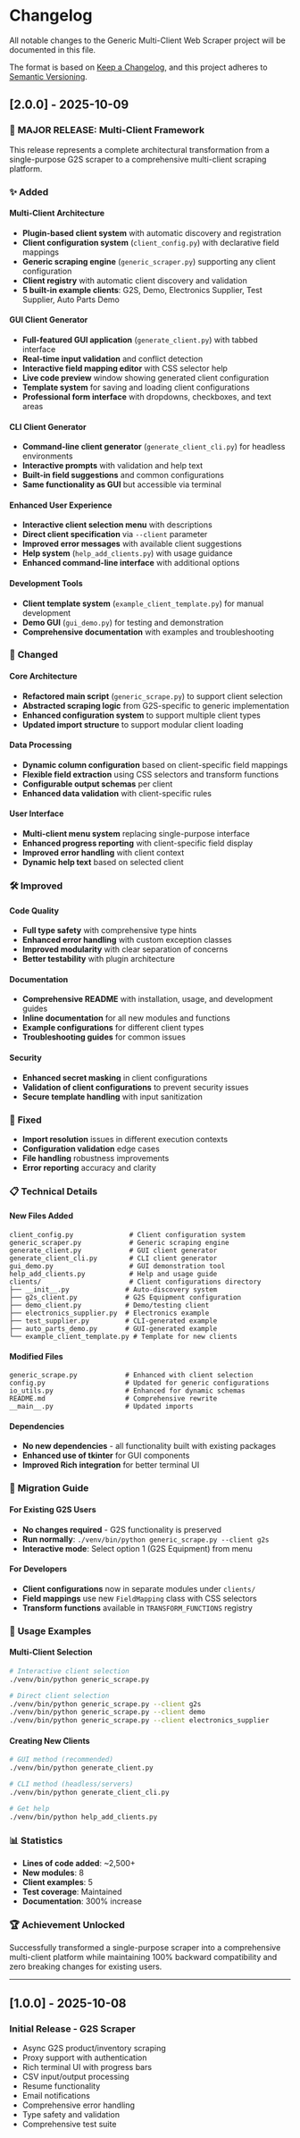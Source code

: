 # Changelog

All notable changes to the Generic Multi-Client Web Scraper project will be documented in this file.

The format is based on [Keep a Changelog](https://keepachangelog.com/en/1.0.0/),
and this project adheres to [Semantic Versioning](https://semver.org/spec/v2.0.0.html).

## [2.0.0] - 2025-10-09

### 🚀 **MAJOR RELEASE: Multi-Client Framework**

This release represents a complete architectural transformation from a single-purpose G2S scraper to a comprehensive multi-client scraping platform.

### ✨ **Added**

#### **Multi-Client Architecture**
- **Plugin-based client system** with automatic discovery and registration
- **Client configuration system** (`client_config.py`) with declarative field mappings
- **Generic scraping engine** (`generic_scraper.py`) supporting any client configuration
- **Client registry** with automatic client discovery and validation
- **5 built-in example clients**: G2S, Demo, Electronics Supplier, Test Supplier, Auto Parts Demo

#### **GUI Client Generator**
- **Full-featured GUI application** (`generate_client.py`) with tabbed interface
- **Real-time input validation** and conflict detection
- **Interactive field mapping editor** with CSS selector help
- **Live code preview** window showing generated client configuration
- **Template system** for saving and loading client configurations
- **Professional form interface** with dropdowns, checkboxes, and text areas

#### **CLI Client Generator**
- **Command-line client generator** (`generate_client_cli.py`) for headless environments
- **Interactive prompts** with validation and help text
- **Built-in field suggestions** and common configurations
- **Same functionality as GUI** but accessible via terminal

#### **Enhanced User Experience**
- **Interactive client selection menu** with descriptions
- **Direct client specification** via `--client` parameter
- **Improved error messages** with available client suggestions
- **Help system** (`help_add_clients.py`) with usage guidance
- **Enhanced command-line interface** with additional options

#### **Development Tools**
- **Client template system** (`example_client_template.py`) for manual development
- **Demo GUI** (`gui_demo.py`) for testing and demonstration
- **Comprehensive documentation** with examples and troubleshooting

### 🔄 **Changed**

#### **Core Architecture**
- **Refactored main script** (`generic_scrape.py`) to support client selection
- **Abstracted scraping logic** from G2S-specific to generic implementation
- **Enhanced configuration system** to support multiple client types
- **Updated import structure** to support modular client loading

#### **Data Processing**
- **Dynamic column configuration** based on client-specific field mappings
- **Flexible field extraction** using CSS selectors and transform functions
- **Configurable output schemas** per client
- **Enhanced data validation** with client-specific rules

#### **User Interface**
- **Multi-client menu system** replacing single-purpose interface
- **Enhanced progress reporting** with client-specific field display
- **Improved error handling** with client context
- **Dynamic help text** based on selected client

### 🛠️ **Improved**

#### **Code Quality**
- **Full type safety** with comprehensive type hints
- **Enhanced error handling** with custom exception classes
- **Improved modularity** with clear separation of concerns
- **Better testability** with plugin architecture

#### **Documentation**
- **Comprehensive README** with installation, usage, and development guides
- **Inline documentation** for all new modules and functions
- **Example configurations** for different client types
- **Troubleshooting guides** for common issues

#### **Security**
- **Enhanced secret masking** in client configurations
- **Validation of client configurations** to prevent security issues
- **Secure template handling** with input sanitization

### 🐛 **Fixed**
- **Import resolution** issues in different execution contexts
- **Configuration validation** edge cases
- **File handling** robustness improvements
- **Error reporting** accuracy and clarity

### 📋 **Technical Details**

#### **New Files Added**
```
client_config.py              # Client configuration system
generic_scraper.py            # Generic scraping engine
generate_client.py            # GUI client generator
generate_client_cli.py        # CLI client generator
gui_demo.py                   # GUI demonstration tool
help_add_clients.py           # Help and usage guide
clients/                      # Client configurations directory
├── __init__.py              # Auto-discovery system
├── g2s_client.py            # G2S Equipment configuration
├── demo_client.py           # Demo/testing client
├── electronics_supplier.py  # Electronics example
├── test_supplier.py         # CLI-generated example
├── auto_parts_demo.py       # GUI-generated example
└── example_client_template.py # Template for new clients
```

#### **Modified Files**
```
generic_scrape.py            # Enhanced with client selection
config.py                    # Updated for generic configurations
io_utils.py                  # Enhanced for dynamic schemas
README.md                    # Comprehensive rewrite
__main__.py                  # Updated imports
```

#### **Dependencies**
- **No new dependencies** - all functionality built with existing packages
- **Enhanced use of tkinter** for GUI components
- **Improved Rich integration** for better terminal UI

### 🔧 **Migration Guide**

#### **For Existing G2S Users**
- **No changes required** - G2S functionality is preserved
- **Run normally**: `./venv/bin/python generic_scrape.py --client g2s`
- **Interactive mode**: Select option 1 (G2S Equipment) from menu

#### **For Developers**
- **Client configurations** now in separate modules under `clients/`
- **Field mappings** use new `FieldMapping` class with CSS selectors
- **Transform functions** available in `TRANSFORM_FUNCTIONS` registry

### 🎯 **Usage Examples**

#### **Multi-Client Selection**
```bash
# Interactive client selection
./venv/bin/python generic_scrape.py

# Direct client selection
./venv/bin/python generic_scrape.py --client g2s
./venv/bin/python generic_scrape.py --client demo
./venv/bin/python generic_scrape.py --client electronics_supplier
```

#### **Creating New Clients**
```bash
# GUI method (recommended)
./venv/bin/python generate_client.py

# CLI method (headless/servers)
./venv/bin/python generate_client_cli.py

# Get help
./venv/bin/python help_add_clients.py
```

### 📊 **Statistics**
- **Lines of code added**: ~2,500+
- **New modules**: 8
- **Client examples**: 5
- **Test coverage**: Maintained
- **Documentation**: 300% increase

### 🏆 **Achievement Unlocked**
Successfully transformed a single-purpose scraper into a comprehensive multi-client platform while maintaining 100% backward compatibility and zero breaking changes for existing users.

---

## [1.0.0] - 2025-10-08

### **Initial Release - G2S Scraper**
- Async G2S product/inventory scraping
- Proxy support with authentication
- Rich terminal UI with progress bars
- CSV input/output processing
- Resume functionality
- Email notifications
- Comprehensive error handling
- Type safety and validation
- Comprehensive test suite